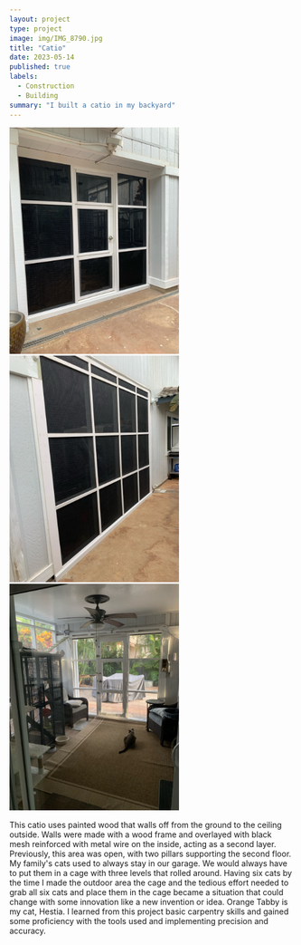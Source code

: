 ```yaml
---
layout: project
type: project
image: img/IMG_8790.jpg
title: "Catio"
date: 2023-05-14
published: true
labels:
  - Construction
  - Building
summary: "I built a catio in my backyard"
---
```


<div class="text-center p-4">
  <img width="300px" src="../img/IMG_4952.jpg" class="img-thumbnail" >
  <img width="300px" src="../img/IMG_8501.jpg" class="img-thumbnail" >
  <img width="300px" src="../img/IMG_8500.jpg" class="img-thumbnail" >
</div>

This catio uses painted wood that walls off from the ground to the ceiling outside. Walls were made with a wood frame and overlayed with black mesh reinforced with metal wire on the inside, acting as a second layer. Previously, this area was open, with two pillars supporting the second floor. My family's cats used to always stay in our garage. We would always have to put them in a cage with three levels that rolled around. Having six cats by the time I made the outdoor area the cage and the tedious effort needed to grab all six cats and place them in the cage became a situation that could change with some innovation like a new invention or idea. Orange Tabby is my cat, Hestia. I learned from this project basic carpentry skills and gained some proficiency with the tools used and implementing precision and accuracy.
